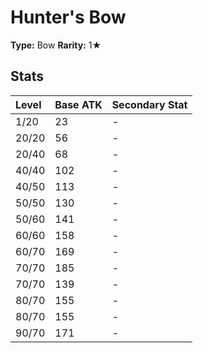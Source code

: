 # Hunter's Bow

**Type:** Bow
**Rarity:** 1★

## Stats

| Level | Base ATK | Secondary Stat |
| :--- | :--- | :--- |
| 1/20 | 23 | - |
| 20/20 | 56 | - |
| 20/40 | 68 | - |
| 40/40 | 102 | - |
| 40/50 | 113 | - |
| 50/50 | 130 | - |
| 50/60 | 141 | - |
| 60/60 | 158 | - |
| 60/70 | 169 | - |
| 70/70 | 185 | - |
| 70/70 | 139 | - |
| 80/70 | 155 | - |
| 80/70 | 155 | - |
| 90/70 | 171 | - |

